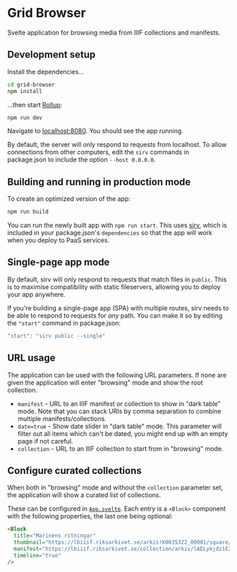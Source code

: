 # Grid Browser

Svelte application for browsing media from IIIF collections and manifests.

## Development setup

Install the dependencies...

```bash
cd grid-browser
npm install
```

...then start [Rollup](https://rollupjs.org):

```bash
npm run dev
```

Navigate to [localhost:8080](http://localhost:8080). You should see the app running.

By default, the server will only respond to requests from localhost. To allow connections from other computers, edit the `sirv` commands in package.json to include the option `--host 0.0.0.0`.

## Building and running in production mode

To create an optimized version of the app:

```bash
npm run build
```

You can run the newly built app with `npm run start`. This uses [sirv](https://github.com/lukeed/sirv), which is included in your package.json's `dependencies` so that the app will work when you deploy to PaaS services.


## Single-page app mode

By default, sirv will only respond to requests that match files in `public`. This is to maximise compatibility with static fileservers, allowing you to deploy your app anywhere.

If you're building a single-page app (SPA) with multiple routes, sirv needs to be able to respond to requests for *any* path. You can make it so by editing the `"start"` command in package.json:

```js
"start": "sirv public --single"
```

## URL usage

The application can be used with the following URL parameters. If none are given the application will enter "browsing" mode and show the root collection.

 - `manifest` - URL to an IIIF manifest or collection to show in "dark table" mode. Note that you can stack URIs by comma separation to combine multiple manifests/collections.
 - `date=true` - Show date slider in "dark table" mode. This parameter will filter out all items which can't be dated, you might end up with an empty page if not careful.
 - `collection` - URL to an IIIF collection to start from in "browsing" mode.

## Configure curated collections

When both in "browsing" mode and without the `collection` parameter set, the application will show a curated list of collections.

These can be configured in [`App.svelte`](https://github.com/Abbe98/ra-sokprototyper/blob/3fd67754a14044ec34ccf244a72ed0e8197309b5/grid-browser/src/App.svelte#L192-L195). Each entry is a `<Block>` component with the following properties, the last one being optional:

```html
<Block
  title="Marinens ritningar"
  thumbnail="https://lbiiif.riksarkivet.se/arkis!K0035322_00001/square/350,/0/default.jpg"
  manifest="https://lbiiif.riksarkivet.se/collection/arkiv/lAELykjdz1EZN9cxABCer7"
  timeline="true"
/>
```
